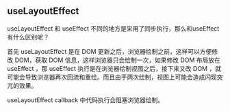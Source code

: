## useLayoutEffect
useLayoutEffect 和 useEffect 不同的地方是采用了同步执行，那么和useEffect有什么区别呢？

首先 useLayoutEffect 是在 DOM 更新之后，浏览器绘制之前，这样可以方便修改 DOM，获取 DOM 信息，这样浏览器只会绘制一次，如果修改 DOM 布局放在 useEffect ，那 useEffect 执行是在浏览器绘制视图之后，接下来又改 DOM ，就可能会导致浏览器再次回流和重绘。而且由于两次绘制，视图上可能会造成闪现突兀的效果。

useLayoutEffect callback 中代码执行会阻塞浏览器绘制。

